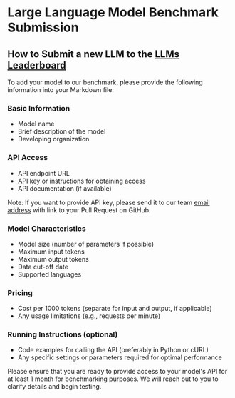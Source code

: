 # Large Language Model Benchmark Submission

## How to Submit a new LLM to the [LLMs Leaderboard](../llm-leaderboard.md)

To add your model to our benchmark, please provide the following information into your Markdown file:

### Basic Information

- Model name
- Brief description of the model
- Developing organization

### API Access

- API endpoint URL
- API key or instructions for obtaining access
- API documentation (if available)

Note: If you want to provide API key, please send it to our team [email address](mailto:SpecialEPM-AIRDAIRUNEngineering@epam.com) with link to your Pull Request on GitHub.

### Model Characteristics

- Model size (number of parameters if possible)
- Maximum input tokens
- Maximum output tokens
- Data cut-off date
- Supported languages

### Pricing

- Cost per 1000 tokens (separate for input and output, if applicable)
- Any usage limitations (e.g., requests per minute)

### Running Instructions (optional)

- Code examples for calling the API (preferably in Python or cURL)
- Any specific settings or parameters required for optimal performance

Please ensure that you are ready to provide access to your model's API for at least 1 month for benchmarking purposes.
We will reach out to you to clarify details and begin testing.
